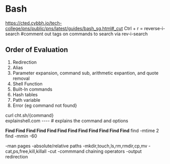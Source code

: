# Bash  
https://cted.cybbh.io/tech-college/pns/public/pns/latest/guides/bash_sg.html#_cut
Ctrl + r = reverse-i-search
#comment out tags on commands to search via rev-i-search
   
## Order of Evaluation
1. Redirection
2. Alias
3. Parameter expansion, command sub, arithmetic expantion, and quote removal
4. Shell Function
5. Built-In commands
6. Hash tables
7. Path variable
8. Error {eg command not found}
  
curl cht.sh/{command}   
explainshell.com ---- # explains the command and options   
  
  **Find Find Find Find Find Find Find Find Find Find Find Find**
find -mtime 2  
find -mmin -60  

-man pages
-absolute/relative paths
-mkdir,touch,ls,rm,rmdir,cp,mv
-cat,ps,free,kill,killall
-cut
-commmand chaining operators
-output redirection


